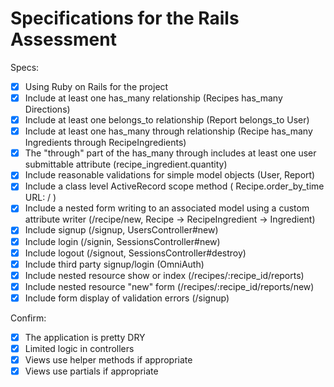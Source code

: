# Specifications for the Rails Assessment

Specs:
- [x] Using Ruby on Rails for the project
- [x] Include at least one has_many relationship (Recipes has_many Directions)
- [x] Include at least one belongs_to relationship (Report belongs_to User)
- [x] Include at least one has_many through relationship (Recipe has_many Ingredients through RecipeIngredients)
- [x] The "through" part of the has_many through includes at least one user submittable attribute (recipe_ingredient.quantity)
- [x] Include reasonable validations for simple model objects (User, Report)
- [x] Include a class level ActiveRecord scope method ( Recipe.order_by_time URL: / )
- [x] Include a nested form writing to an associated model using a custom attribute writer (/recipe/new, Recipe -> RecipeIngredient -> Ingredient)
- [x] Include signup (/signup, UsersController#new)
- [x] Include login (/signin, SessionsController#new)
- [x] Include logout (/signout, SessionsController#destroy)
- [x] Include third party signup/login (OmniAuth)
- [x] Include nested resource show or index (/recipes/:recipe_id/reports)
- [x] Include nested resource "new" form (/recipes/:recipe_id/reports/new)
- [x] Include form display of validation errors (/signup)

Confirm:
- [x] The application is pretty DRY
- [x] Limited logic in controllers
- [x] Views use helper methods if appropriate
- [x] Views use partials if appropriate
